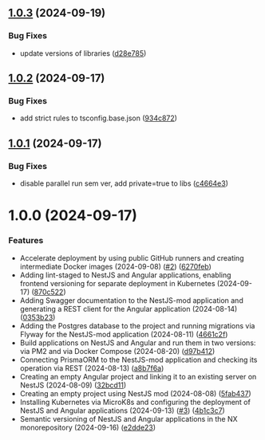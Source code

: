 ## [1.0.3](https://github.com/nestjs-mod/nestjs-mod-fullstack/compare/client-v1.0.2...client-v1.0.3) (2024-09-19)

### Bug Fixes

- update versions of libraries ([d28e785](https://github.com/nestjs-mod/nestjs-mod-fullstack/commit/d28e785321d5389368618ab840b3f56b65989580))

## [1.0.2](https://github.com/nestjs-mod/nestjs-mod-fullstack/compare/client-v1.0.1...client-v1.0.2) (2024-09-17)

### Bug Fixes

- add strict rules to tsconfig.base.json ([934c872](https://github.com/nestjs-mod/nestjs-mod-fullstack/commit/934c8727c51a73dab6d7373bacd3e4014583df0e))

## [1.0.1](https://github.com/nestjs-mod/nestjs-mod-fullstack/compare/client-v1.0.0...client-v1.0.1) (2024-09-17)

### Bug Fixes

- disable parallel run sem ver, add private=true to libs ([c4664e3](https://github.com/nestjs-mod/nestjs-mod-fullstack/commit/c4664e3c7934c3fae98ce3c0693de3964c6da8d8))

# 1.0.0 (2024-09-17)

### Features

- Accelerate deployment by using public GitHub runners and creating intermediate Docker images (2024-09-08) ([#2](https://github.com/nestjs-mod/nestjs-mod-fullstack/issues/2)) ([6270feb](https://github.com/nestjs-mod/nestjs-mod-fullstack/commit/6270febc23d50100133897630c1476b30b7e8751))
- Adding lint-staged to NestJS and Angular applications, enabling frontend versioning for separate deployment in Kubernetes (2024-09-17) ([870c522](https://github.com/nestjs-mod/nestjs-mod-fullstack/commit/870c5227f026d70cf81072fe9a40b83d4e32c0b0))
- Adding Swagger documentation to the NestJS-mod application and generating a REST client for the Angular application (2024-08-14) ([0353b23](https://github.com/nestjs-mod/nestjs-mod-fullstack/commit/0353b23b1b65d1ff8e6e5f6185e235bbe05cf523))
- Adding the Postgres database to the project and running migrations via Flyway for the NestJS-mod application (2024-08-11) ([4661c2f](https://github.com/nestjs-mod/nestjs-mod-fullstack/commit/4661c2f29170568fdf62d3ba0dd4bf20a79a1afa))
- Build applications on NestJS and Angular and run them in two versions: via PM2 and via Docker Compose (2024-08-20) ([d97b412](https://github.com/nestjs-mod/nestjs-mod-fullstack/commit/d97b4121e910627e19fa55f01919557ae898dc42))
- Connecting PrismaORM to the NestJS-mod application and checking its operation via REST (2024-08-13) ([a8b7f6a](https://github.com/nestjs-mod/nestjs-mod-fullstack/commit/a8b7f6ae2660a21730860b384c30da9fc82e9238))
- Creating an empty Angular project and linking it to an existing server on NestJS (2024-08-09) ([32bcd11](https://github.com/nestjs-mod/nestjs-mod-fullstack/commit/32bcd1171985f5bd22e10b67c6b179807ef75cfc))
- Creating an empty project using NestJS mod (2024-08-08) ([5fab437](https://github.com/nestjs-mod/nestjs-mod-fullstack/commit/5fab437a5d4a9122aee021f3a49756419dc8dee2))
- Installing Kubernetes via MicroK8s and configuring the deployment of NestJS and Angular applications (2024-09-13) ([#3](https://github.com/nestjs-mod/nestjs-mod-fullstack/issues/3)) ([4b1c3c7](https://github.com/nestjs-mod/nestjs-mod-fullstack/commit/4b1c3c7d6bcb0b3bac479d5f414bbefd49aa5e87))
- Semantic versioning of NestJS and Angular applications in the NX monorepository (2024-09-16) ([e2dde23](https://github.com/nestjs-mod/nestjs-mod-fullstack/commit/e2dde23394fa545bf413452c7f7963dabce4753c))
